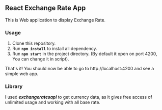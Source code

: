 ## React Exchange Rate App

This is Web application to display Exchange Rate.

### Usage ###

1. Clone this repository.
2. Run **`npm install`** to install all dependency.
3. Run **`npm start`** in the project directory. (By default it open on port 4200, You can change it in script).

That's it! You should now be able to go to http://localhost:4200 and see a simple web app.

### Library ###

I used ***exchangeratesapi*** to get currency data, as it gives free access of unlimited usage and working with all base rate.